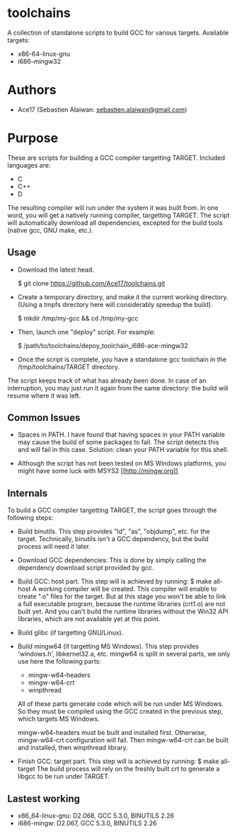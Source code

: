 # toolchains

A collection of standalone scripts to build GCC for various targets.
Available targets:
 * x86-64-linux-gnu
 * i686-mingw32

Authors
=======

- Ace17 (Sebastien Alaiwan: sebastien.alaiwan@gmail.com)

Purpose
=======

These are scripts for building a GCC compiler targetting TARGET.
Included languages are:
 * C
 * C++
 * D

The resulting compiler will run under the system it was built from.
In one word, you will get a natively running compiler, targetting TARGET.
The script will automatically download all dependencies, excepted for the build tools (native gcc, GNU make, etc.).

Usage
-----

* Download the latest head.

  $ git clone https://github.com/Ace17/toolchains.git

* Create a temporary directory, and make it the current working directory.
  (Using a tmpfs directory here will considerably speedup the build).

  $ mkdir /tmp/my-gcc && cd /tmp/my-gcc

* Then, launch one "deploy" script. For example:

  $ /path/to/toolchains/depoy_toolchain_i686-ace-mingw32

* Once the script is complete, you have a standalone gcc toolchain
  in the /tmp/toolchains/TARGET directory.

The script keeps track of what has already been done.
In case of an interruption, you may just run it again from the same directory:
the build will resume where it was left.

Common Issues
-------------

* Spaces in PATH. I have found that having spaces in your PATH variable may
  cause the build of some packages to fail. The script detects this and will
  fail in this case. Solution: clean your PATH variable for this shell.

* Although the script has not been tested on MS Windows platforms,
  you might have some luck with MSYS2 [[http://mingw.org]]

Internals
---------

To build a GCC compiler targetting TARGET, the script goes through the
following steps:

* Build binutils.
  This step provides "ld", "as", "objdump", etc. for the target.
  Technically, binutils isn't a GCC dependency, but the build process will need
  it later.

* Download GCC dependencies:
  This is done by simply calling the dependency download script provided by gcc.

* Build GCC: host part.
  This step will is achieved by running:
  $ make all-host
  A working compiler will be created. This compiler will enable to create ".o"
  files for the target. But at this stage you won't be able to link a full
  executable program, because the runtime libraries (crt1.o) are not built yet.
  And you can't build the runtime libraries without the Win32 API libraries,
  which are not available yet at this point.

* Build glibc (if targetting GNU/Linux).

* Build mingw64 (if targetting MS Windows).
  This step provides 'windows.h', libkernel32.a, etc.
  mingw64 is split in several parts, we only use here the following parts:
  * mingw-w64-headers
  * mingw-w64-crt
  * winpthread

  All of these parts generate code which will be run under MS Windows. So they
  must be compiled using the GCC created in the previous step, which targets
  MS Windows.

  mingw-w64-headers must be built and installed first. Otherwise, mingw-w64-crt
  configuration will fail. Then mingw-w64-crt can be built and installed, then
  winpthread library.

* Finish GCC: target part.
  This step will is achieved by running:
  $ make all-target
  The build process will rely on the freshly built crt to generate a libgcc to
  be run under TARGET.

Lastest working
---------------
   * x86_64-linux-gnu: D2.068, GCC 5.3.0, BINUTILS 2.26
   * i686-mingw: D2.067, GCC 5.3.0, BINUTILS 2.26

